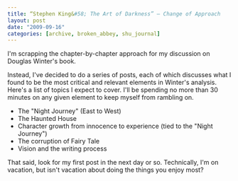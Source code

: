 ```yaml
---
title: “Stephen King&#58; The Art of Darkness” – Change of Approach
layout: post
date: "2009-09-16"
categories: [archive, broken_abbey, shu_journal]
---
```


I'm scrapping the chapter-by-chapter approach for my discussion on Douglas
Winter's book.

Instead, I've decided to do a series of posts, each of which discusses what I
found to be the most critical and relevant elements in Winter's analysis. Here's
a list of topics I expect to cover. I'll be spending no more than 30 minutes on
any given element to keep myself from rambling on.

- The "Night Journey" (East to West)
- The Haunted House
- Character growth from innocence to experience (tied to the "Night Journey")
- The corruption of Fairy Tale
- Vision and the writing process

That said, look for my first post in the next day or so. Technically, I'm on
vacation, but isn't vacation about doing the things you enjoy most?
